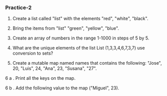 ### Practice-2
1. Create a list called "list" with the elements "red", "white", "black".

2. Bring the items from "list" "green", "yellow", "blue".

3. Create an array of numbers in the range 1-1000 in steps of 5 by 5.

4. What are the unique elements of the list List (1,3,3,4,6,7,3,7) use conversion to sets?

5. Create a mutable map named names that contains the following:
   "Jose", 20, "Luis", 24, "Ana", 23, "Susana", "27".
   
6 a . Print all the keys on the map.

6 b . Add the following value to the map ("Miguel", 23).
